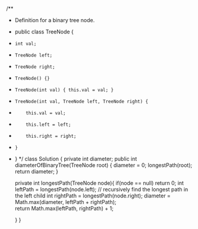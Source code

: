 /**
 * Definition for a binary tree node.
 * public class TreeNode {
 *     int val;
 *     TreeNode left;
 *     TreeNode right;
 *     TreeNode() {}
 *     TreeNode(int val) { this.val = val; }
 *     TreeNode(int val, TreeNode left, TreeNode right) {
 *         this.val = val;
 *         this.left = left;
 *         this.right = right;
 *     }
 * }
 */
class Solution {
    private int diameter;
    public int diameterOfBinaryTree(TreeNode root) {
        diameter = 0;
        longestPath(root);
        return diameter;
    }

    private int longestPath(TreeNode node){
        if(node == null) return 0;
        int leftPath = longestPath(node.left);     // recursively find the longest path in the left child
        int rightPath = longestPath(node.right);
        diameter = Math.max(diameter, leftPath + rightPath);    
        return Math.max(leftPath, rightPath) + 1;
        
    }
}